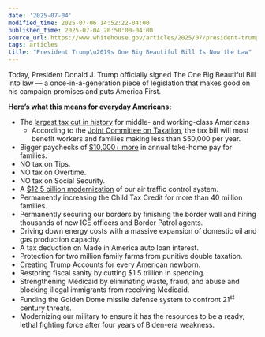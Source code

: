 ```yaml
---
date: '2025-07-04'
modified_time: 2025-07-06 14:52:22-04:00
published_time: 2025-07-04 20:50:00-04:00
source_url: https://www.whitehouse.gov/articles/2025/07/president-trumps-one-big-beautiful-bill-is-now-the-law/
tags: articles
title: "President Trump\u2019s One Big Beautiful Bill Is Now the Law"
---
```

 
Today, President Donald J. Trump officially signed The One Big Beautiful
Bill into law — a once-in-a-generation piece of legislation that makes
good on his campaign promises and puts America First.

**Here’s what this means for everyday Americans:**

-   The [largest tax cut in
    history](https://www.whitehouse.gov/articles/2025/04/icymi-president-trumps-largest-tax-cut-in-history/)
    for middle- and working-class Americans
    -   According to the [Joint Committee on
        Taxation](https://www.finance.senate.gov/chairmans-news/one-big-beautiful-bill-new-tax-relief-overwhelmingly-benefits-working-class),
        the tax bill will most benefit workers and families making less
        than $50,000 per year.
-   Bigger paychecks of [$10,000+
    more](https://www.whitehouse.gov/wp-content/uploads/2025/03/Preserving-and-Expanding-Low-Tax-Rates-to-Create-American-Economic-Prosperity.pdf)
    in annual take-home pay for families.
-   NO tax on Tips.
-   NO tax on Overtime.
-   NO tax on Social Security.
-   A [$12.5 billion
    modernization](http://flightglobal.com/aerospace/us-congress-passes-bill-providing-faa-125bn-for-air-traffic-control-overhaul/163662.article)
    of our air traffic control system.
-   Permanently increasing the Child Tax Credit for more than 40 million
    families.
-   Permanently securing our borders by finishing the border wall and
    hiring thousands of new ICE officers and Border Patrol agents.
-   Driving down energy costs with a massive expansion of domestic oil
    and gas production capacity.
-   A tax deduction on Made in America auto loan interest.
-   Protection for two million family farms from punitive double
    taxation.
-   Creating Trump Accounts for every American newborn.
-   Restoring fiscal sanity by cutting $1.5 trillion in spending.
-   Strengthening Medicaid by eliminating waste, fraud, and abuse and
    blocking illegal immigrants from receiving Medicaid.
-   Funding the Golden Dome missile defense system to confront
    21<sup>st</sup> century threats.
-   Modernizing our military to ensure it has the resources to be a
    ready, lethal fighting force after four years of Biden-era weakness.
